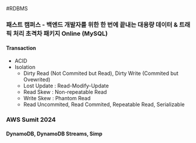 #RDBMS

### 패스트 캠퍼스 - 백엔드 개발자를 위한 한 번에 끝내는 대용량 데이터 & 트래픽 처리 초격차 패키지 Online (MySQL)

#### Transaction
* ACID
* Isolation
	* Dirty Read (Not Commited but Read), Dirty Write (Commited but Ovewrited)
	* Lost Update : Read-Modify-Update
	* Read Skew : Non-repeatable Read
	* Write Skew : Phantom Read
	* Read Uncommited, Read Commited, Repeatable Read, Serializable

### AWS Sumit 2024

#### DynamoDB, DynamoDB Streams, Simp
